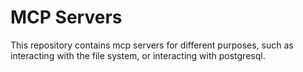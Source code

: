 # MCP Servers

This repository contains mcp servers for different purposes, such as interacting with the file system, or interacting with postgresql.
